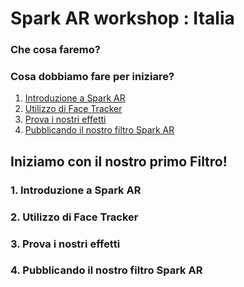 # Spark AR workshop : Italia

### Che cosa faremo?

### Cosa dobbiamo fare per iniziare?

1. [Introduzione a Spark AR](https://github.com/malvabombom/spark-ar-workshop-italia/blob/main/README.md#1-introduzione-a-spark-ar)
2. [Utilizzo di Face Tracker](https://github.com/malvabombom/spark-ar-workshop-italia/blob/main/README.md#2-utilizzo-di-face-tracker)
3. [Prova i nostri effetti](https://github.com/malvabombom/spark-ar-workshop-italia/blob/main/README.md#3-prova-i-nostri-effetti)
4. [Pubblicando il nostro filtro Spark AR](https://github.com/malvabombom/spark-ar-workshop-italia/blob/main/README.md#4-pubblicando-il-nostro-filtro-spark-ar)

## Iniziamo con il nostro primo Filtro!

### 1. Introduzione a Spark AR

### 2. Utilizzo di Face Tracker

### 3. Prova i nostri effetti

### 4. Pubblicando il nostro filtro Spark AR

